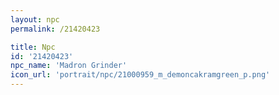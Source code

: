 ```yaml
---
layout: npc
permalink: /21420423

title: Npc
id: '21420423'
npc_name: 'Madron Grinder'
icon_url: 'portrait/npc/21000959_m_demoncakramgreen_p.png'
---
```


